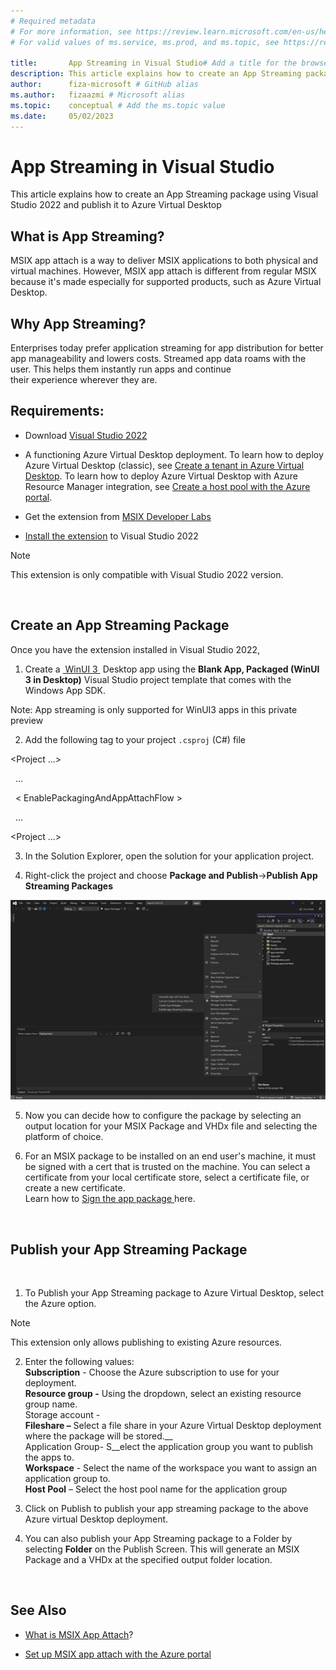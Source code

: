 ```yaml
---
# Required metadata
# For more information, see https://review.learn.microsoft.com/en-us/help/platform/learn-editor-add-metadata?branch=main
# For valid values of ms.service, ms.prod, and ms.topic, see https://review.learn.microsoft.com/en-us/help/platform/metadata-taxonomies?branch=main

title:       App Streaming in Visual Studio# Add a title for the browser tab
description: This article explains how to create an App Streaming package using Visual Studio 2022 and publish it to Azure Virtual Desktop # Add a meaningful description for search results
author:      fiza-microsoft # GitHub alias
ms.author:   fizaazmi # Microsoft alias
ms.topic:    conceptual # Add the ms.topic value
ms.date:     05/02/2023
---
```


# App Streaming in Visual Studio

This article explains how to create an App Streaming package using Visual Studio 2022 and publish it to Azure Virtual Desktop   
  
## What is App Streaming?

  
MSIX app attach is a way to deliver MSIX applications to both physical and virtual machines. However, MSIX app attach is different from regular MSIX because it's made especially for supported products, such as Azure Virtual Desktop.  
  
## Why App Streaming?  
Enterprises today prefer application streaming for app distribution for better app manageability and lowers costs. Streamed app data roams with the user. This helps them instantly run apps and continue their experience wherever they are.   
  
## Requirements:  
- Download [Visual Studio 2022](https://visualstudio.microsoft.com/vs/)   
- A functioning Azure Virtual Desktop deployment. To learn how to deploy Azure Virtual Desktop (classic), see [Create a tenant in Azure Virtual Desktop](/azure/virtual-desktop/virtual-desktop-fall-2019/tenant-setup-azure-active-directory). To learn how to deploy Azure Virtual Desktop with Azure Resource Manager integration, see [Create a host pool with the Azure portal](/azure/virtual-desktop/create-host-pools-azure-marketplace).

- Get the extension from [MSIX Developer Labs](https://microsoft.github.io/MSIX-Labs)
- [Install the extension](/visualstudio/ide/finding-and-using-visual-studio-extensions) to Visual Studio 2022  
  
> [!NOTE] 
> This extension is only compatible with Visual Studio 2022 version.

           

## Create an App Streaming Package  
Once you have the extension installed in Visual Studio 2022,   
  
1. Create a [ WinUI 3 ](/windows/apps/winui/winui3/create-your-first-winui3-app) Desktop app using the **Blank App, Packaged (WinUI 3 in Desktop)** Visual Studio project template that comes with the Windows App SDK.   
  
Note: App streaming is only supported for WinUI3 apps in this private preview  
  
2. Add the following tag to your project `.csproj` (C#) file  
  
<Project ...>

  ...

  < EnablePackagingAndAppAttachFlow >

  ...
    
 <Project ...>

3. In the Solution Explorer, open the solution for your application project.  

4. Right-click the project and choose __Package and Publish__->__Publish App Streaming Packages__  

![Publish App Streaming Packages Img](media/desktop-to-uwp-packaging-dot-net/publish-app-streaming-packages-img.png)

5. Now you can decide how to configure the package by selecting an output location for your MSIX Package and VHDx file and selecting the platform of choice.   

6. For an MSIX package to be installed on an end user's machine, it must be signed with a cert that is trusted on the machine. You can select a certificate from your local certificate store, select a certificate file, or create a new certificate.  
Learn how to [Sign the app package ](/windows/msix/package/sign-app-package-using-signtool)here.

 

## Publish your App Streaming Package

 

1. To Publish your App Streaming package to Azure Virtual Desktop, select the Azure option.

> [!NOTE] 
> This extension only allows publishing to existing Azure resources.

2. Enter the following values:  
**Subscription** - Choose the Azure subscription to use for your deployment.  
**Resource group -** Using the dropdown, select an existing resource group name.  
Storage account -   
__Fileshare –__ Select a file share in your Azure Virtual Desktop deployment where the package will be stored.__  
Application Group- S__elect the application group you want to publish the apps to.  
__Workspace__ - Select the name of the workspace you want to assign an application group to.  
__Host Pool__ – Select the host pool name for the application group

3. Click on Publish to publish your app streaming package to the above Azure virtual Desktop deployment.

4. You can also publish your App Streaming package to a Folder by selecting __Folder__ on the Publish Screen. This will generate an MSIX Package and a VHDx at the specified output folder location.

 

## See Also

- [What is MSIX App Attach](/azure/virtual-desktop/what-is-app-attach)?

- [Set up MSIX app attach with the Azure portal](/azure/virtual-desktop/app-attach-azure-portal)

 



